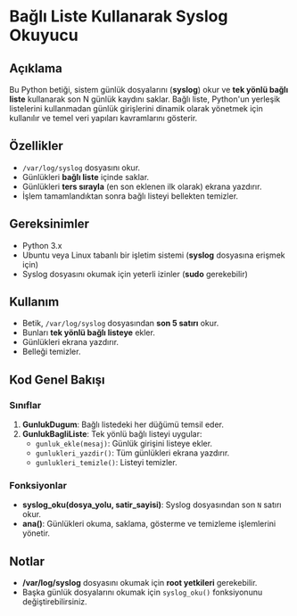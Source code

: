 # Bağlı Liste Kullanarak Syslog Okuyucu

## Açıklama
Bu Python betiği, sistem günlük dosyalarını (**syslog**) okur ve **tek yönlü bağlı liste** kullanarak son N günlük kaydını saklar. Bağlı liste, Python'un yerleşik listelerini kullanmadan günlük girişlerini dinamik olarak yönetmek için kullanılır ve temel veri yapıları kavramlarını gösterir.

## Özellikler
- `/var/log/syslog` dosyasını okur.
- Günlükleri **bağlı liste** içinde saklar.
- Günlükleri **ters sırayla** (en son eklenen ilk olarak) ekrana yazdırır.
- İşlem tamamlandıktan sonra bağlı listeyi bellekten temizler.

## Gereksinimler
- Python 3.x
- Ubuntu veya Linux tabanlı bir işletim sistemi (**syslog** dosyasına erişmek için)
- Syslog dosyasını okumak için yeterli izinler (**sudo** gerekebilir)

## Kullanım
- Betik, `/var/log/syslog` dosyasından **son 5 satırı** okur.
- Bunları **tek yönlü bağlı listeye** ekler.
- Günlükleri ekrana yazdırır.
- Belleği temizler.

## Kod Genel Bakışı
### Sınıflar
1. **GunlukDugum**: Bağlı listedeki her düğümü temsil eder.
2. **GunlukBagliListe**: Tek yönlü bağlı listeyi uygular:
   - `gunluk_ekle(mesaj)`: Günlük girişini listeye ekler.
   - `gunlukleri_yazdir()`: Tüm günlükleri ekrana yazdırır.
   - `gunlukleri_temizle()`: Listeyi temizler.

### Fonksiyonlar
- **syslog_oku(dosya_yolu, satir_sayisi)**: Syslog dosyasından son `N` satırı okur.
- **ana()**: Günlükleri okuma, saklama, gösterme ve temizleme işlemlerini yönetir.


## Notlar
- **/var/log/syslog** dosyasını okumak için **root yetkileri** gerekebilir.
- Başka günlük dosyalarını okumak için `syslog_oku()` fonksiyonunu değiştirebilirsiniz.





